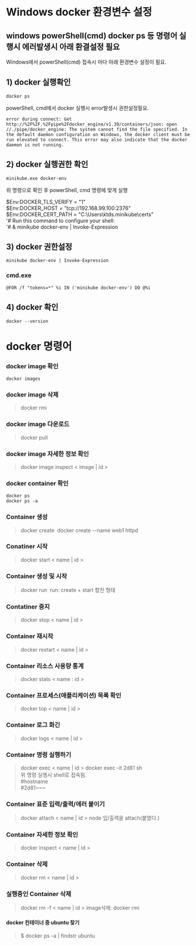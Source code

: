 # Windows docker 환경변수 설정 

## windows powerShell(cmd) docker ps 등 명령어 실행시 에러발생시 아래 환결설정 필요
Windows에서 powerShell(cmd) 접속시 마다 아래 환경변수 설정이 필요.

## 1) docker 실행확인  
    docker ps

powerShell, cmd에서 docker 실행시 error발생시 권한설정필요.

    error during connect: Get http://%2F%2F.%2Fpipe%2Fdocker_engine/v1.39/containers/json: open //./pipe/docker_engine: The system cannot find the file specified. In the default daemon configuration on Windows, the docker client must be run elevated to connect. This error may also indicate that the docker daemon is not running.


## 2) docker 실행권한 확인  
    minikube.exe docker-env 
위 명령으로 확인 후 powerShell, cmd 명령에 맞게 실행

$Env:DOCKER_TLS_VERIFY = "1"  
$Env:DOCKER_HOST = "tcp://192.168.99.100:2376"  
$Env:DOCKER_CERT_PATH = "C:\Users\ktds\.minikube\certs"  
'# Run this command to configure your shell:  
'# & minikube docker-env | Invoke-Expression  

## 3) docker 권한설정
    minikube docker-env | Invoke-Expression 

### cmd.exe
    @FOR /f "tokens=*" %i IN ('minikube docker-env') DO @%i



## 4) docker 확인
    docker --version


# docker 명령어

### docker image 확인
    docker images

### docker image 삭제
> docker rmi <image>

### docker image 다운로드
> docker pull <image>
 
### docker image 자세한 정보 확인
> docker image inspect < image | id >

### docker container 확인
    docker ps
    docker ps -a

### Container 생성
> docker create <image>
    docker create --name web1 httpd
  
### Conatiner 시작
> docker start < name | id >

### Container 생성 및 시작
> docker run <image>
run: create + start 합친 형태
  
### Contatiner 중지
> docker stop < name | id > 

### Container 재시작
> docker restart < name | id >

### Container 리소스 사용량 통계
> docker stats < name : id >

### Container 프로세스(애플리케이션) 목록 확인
> docker top < name | id >

### Container 로그 화긴
> docker logs < name | id >

### Container 명령 실행하기
> docker exec < name | id > <command>
    docker exec -it 2d81 sh  
위 명령 실행시 shell로 접속됨.  
#hostname  
#2d81~~~

### Container 표준 입력/출력/에러 붙이기
> docker attach < name | id >
node 입/출력을 attach(붙였다.)

### Container 자세한 정보 확인
> docker inspect < name | id >

### Container 삭제
> docker rm < name | id >
### 실행중인 Container 삭제
> docker rm -f < name | id >
image삭제: docker rmi <image>
  

#### docker 컨테이너 중  ubuntu 찾기
> $ docker ps -a | findstr ubuntu
